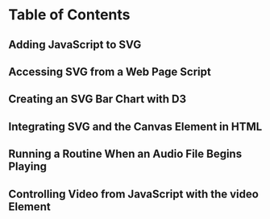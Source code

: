 # Table of Contents

## Adding JavaScript to SVG

## Accessing SVG from a Web Page Script

## Creating an SVG Bar Chart with D3

## Integrating SVG and the Canvas Element in HTML

## Running a Routine When an Audio File Begins Playing

## Controlling Video from JavaScript with the video Element
